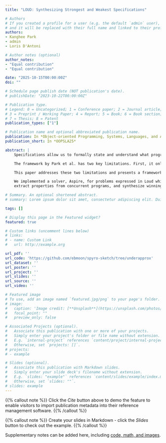 ```yaml
---
title: "LOUD: Synthesizing Strongest and Weakest Specifications"

# Authors
# If you created a profile for a user (e.g. the default `admin` user), write the username (folder name) here 
# and it will be replaced with their full name and linked to their profile.
authors:
- Kanghee Park
- admin
- Loris D'Antoni

# Author notes (optional)
author_notes:
- "Equal contribution"
- "Equal contribution"

date: "2025-10-15T00:00:00Z"
doi: ""

# Schedule page publish date (NOT publication's date).
# publishDate: "2023-10-22T00:00:00Z"

# Publication type.
# Legend: 0 = Uncategorized; 1 = Conference paper; 2 = Journal article;
# 3 = Preprint / Working Paper; 4 = Report; 5 = Book; 6 = Book section;
# 7 = Thesis; 8 = Patent
publication_types: ["1"]

# Publication name and optional abbreviated publication name.
publication: In *Object-oriented Programming, Systems, Languages, and Applications* 2025
publication_short: In *OOPSLA25*

abstract: |
    Specifications allow us to formally state and understand what programs are intended to do. To help one extract useful properties from code, Park et al. recently proposed a framework that given (i) a *quantifier-free* query $\Psi$ posed about a set of function definitions, and (ii) a domain-specific language $\mathcal{L}$ in which each extracted property is to be expressed (we call properties in the language $\mathcal{L}$-properties), synthesizes a set $\{\varphi_1, \ldots , \varphi_n\}$ of $\mathcal{L}$-properties such that each of the $\varphi_i$ is a **strongest $\mathcal{L}$-consequence** for $\Psi$, i.e., $\varphi_i$ is an over-approximation of $\Psi$ and there is no other $\mathcal{L}$-property that over-approximates $\Psi$ and is strictly more precise than $\varphi_i$.

    The framework by Park et al. has two key limitations. First, it only supports quantifier-free query formulas and thus cannot synthesize specifications for queries involving nondeterminism, concurrency, etc. Second, it can only compute $\mathcal{L}$-consequences, i.e., **over-approximations** of the program behavior.

    This paper addresses these two limitations and presents a framework, Loud, for synthesizing strongest $\mathcal{L}$-consequences and **weakest $\mathcal{L}$-implicants** (i.e., under-approximations of the query $\Psi$) for function definitions that can involve *existential quantifiers*.

    We implemented a solver, Aspire, for problems expressed in Loud which can be used to describe and identify sources of bugs in both deterministic and nondeterministic programs,
    extract properties from concurrent programs, and synthesize winning strategies in two-player games.

# Summary. An optional shortened abstract.
# summary: Lorem ipsum dolor sit amet, consectetur adipiscing elit. Duis posuere tellus ac convallis placerat. Proin tincidunt magna sed ex sollicitudin condimentum.

tags: []

# Display this page in the Featured widget?
featured: true

# Custom links (uncomment lines below)
# links:
# - name: Custom Link
#   url: http://example.org

url_pdf: ''
url_code: 'https://github.com/ebmoon/spyro-sketch/tree/underapprox'
url_dataset: ''
url_poster: ''
url_project: ''
url_slides: ''
url_source: ''
url_video: ''

# Featured image
# To use, add an image named `featured.jpg/png` to your page's folder. 
# image:
#   caption: 'Image credit: [**Unsplash**](https://unsplash.com/photos/pLCdAaMFLTE)'
#   focal_point: ""
#   preview_only: false

# Associated Projects (optional).
#   Associate this publication with one or more of your projects.
#   Simply enter your project's folder or file name without extension.
#   E.g. `internal-project` references `content/project/internal-project/index.md`.
#   Otherwise, set `projects: []`.
# projects:
# - example

# Slides (optional).
#   Associate this publication with Markdown slides.
#   Simply enter your slide deck's filename without extension.
#   E.g. `slides: "example"` references `content/slides/example/index.md`.
#   Otherwise, set `slides: ""`.
# slides: example
---
```


{{% callout note %}}
Click the *Cite* button above to demo the feature to enable visitors to import publication metadata into their reference management software.
{{% /callout %}}

{{% callout note %}}
Create your slides in Markdown - click the *Slides* button to check out the example.
{{% /callout %}}

Supplementary notes can be added here, including [code, math, and images](https://wowchemy.com/docs/writing-markdown-latex/).
